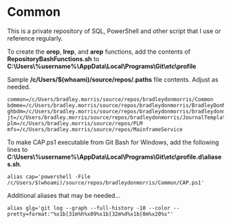 # Common

This is a private repository of SQL, PowerShell and other script that I use or reference regularly.

To create the **orep**, **lrep**, and **arep** functions, add the contents of **RepositoryBashFunctions.sh** to **C:\Users\\%username%\AppData\Local\Programs\Git\etc\profile**

Sample **/c/Users/$(whoami)/source/repos/.paths** file contents. Adjust as needed.
```
common=/c/Users/bradley.morris/source/repos/bradleydonmorris/Common
bdmme=/c/Users/bradley.morris/source/repos/bradleydonmorris/BradleyDonMorris.me
ghbdm=/c/Users/bradley.morris/source/repos/bradleydonmorris/bradleydonmorris
jt=/c/Users/bradley.morris/source/repos/bradleydonmorris/JournalTemplate
plm=/c/Users/bradley.morris/source/repos/PLM
mfs=/c/Users/bradley.morris/source/repos/MainframeService
```

To make CAP.ps1 executable from Git Bash for Windows, add the following lines to **C:\Users\\%username%\AppData\Local\Programs\Git\etc\profile.d\aliases.sh**.

```
alias cap='powershell -File /c/Users/$(whoami)/source/repos/bradleydonmorris/Common/CAP.ps1'
```

Additional aliases that may be needed...
```
alias glg='git log --graph --full-history -10 --color --pretty=format:"%x1b[31m%h%x09%x1b[32m%d%x1b[0m%x20%s"'
```
